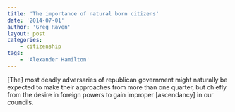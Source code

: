 ```yaml
---
title: 'The importance of natural born citizens'
date: '2014-07-01'
author: 'Greg Raven'
layout: post
categories:
    - citizenship
tags:
    - 'Alexander Hamilton'
---
```


\[The\] most deadly adversaries of republican government might naturally be expected to make their approaches from more than one quarter, but chiefly from the desire in foreign powers to gain improper \[ascendancy\] in our councils.